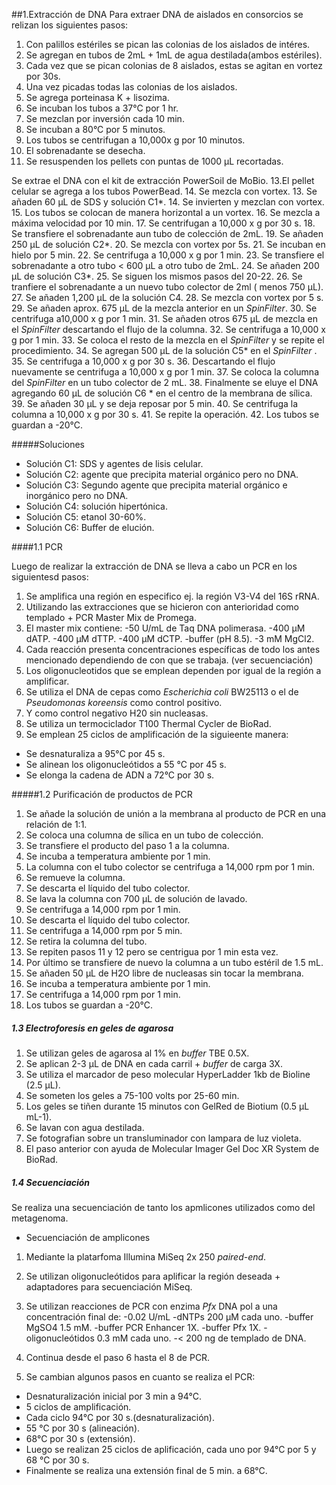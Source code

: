 ##1.Extracción de DNA
Para extraer DNA de aislados en consorcios se relizan los siguientes pasos:

1. Con palillos estériles se pican las colonias de los aislados de intéres.
2. Se agregan en tubos de 2mL + 1mL de agua destilada(ambos estériles).
3. Cada vez que se pican colonias de 8 aislados, estas se agitan en vortez por 30s.
4. Una vez picadas todas las colonias de los aislados.
5. Se agrega porteinasa K + lisozima.
6. Se incuban los tubos a 37°C por 1 hr.
7. Se mezclan por inversión cada 10 min.
8. Se incuban a 80°C por 5 minutos.
9. Los tubos se centrifugan a 10,000x g por 10 minutos.
10. El sobrenadante se desecha.
11. Se resuspenden los pellets con puntas de 1000 μL recortadas.


Se extrae el DNA con el kit de extracción PowerSoil de MoBio.
13.El pellet celular se agrega a los tubos PowerBead.
14. Se mezcla con vortex.
13. Se añaden 60 μL de SDS y solución C1*.
14. Se invierten y mezclan con vortex.
15. Los tubos se colocan de manera horizontal a un vortex.
16. Se mezcla a máxima velocidad por 10 min.
17. Se centrifugan a 10,000 x g por 30 s.
18. Se transfiere el sobrenadante aun tubo de colección de 2mL.
19. Se añaden 250 μL de solución C2*.
20. Se mezcla con vortex por 5s.
21. Se incuban en hielo por 5 min.
22. Se centrifuga a 10,000 x g por 1 min.
23. Se transfiere el sobrenadante a otro tubo < 600 μL a otro tubo de 2mL.
24. Se añaden 200 μL de solución C3*.
25. Se siguen los mismos pasos del 20-22.
26. Se tranfiere el sobrenadante a un nuevo tubo colector de 2ml ( menos 750 μL).
27. Se añaden 1,200 μL de la solución C4.
28. Se mezcla con vortex por 5 s.
29. Se añaden aprox. 675 μL de la mezcla anterior en un _SpinFilter_.
30. Se centrifuga a10,000 x g por 1 min.
31. Se añaden otros 675 μL de mezcla en el _SpinFilter_ descartando el flujo de la columna.
32. Se centrifuga a 10,000 x g por 1 min.
33. Se coloca el resto de la mezcla en el _SpinFilter_ y se repite el procedimiento.
34. Se agregan 500 μL de la solución C5* en el _SpinFilter_ .
35. Se centrifuga a 10,000 x g por 30 s.
36. Descartando el flujo nuevamente se centrifuga a 10,000 x g por 1 min.
37. Se coloca la columna del _SpinFilter_  en un tubo colector de 2 mL.
38. Finalmente se eluye el DNA agregando 60 μL de solución C6 * en el centro de la membrana de sílica.
39. Se añaden 30 μL y se deja reposar por 5 min.
40. Se centrifuga la columna a 10,000 x g por 30 s.
41. Se repite la operación.
42. Los tubos se guardan a -20°C.

#####Soluciones 

* Solución C1: SDS y agentes de lisis celular.
* Solución C2: agente que precipita material orgánico pero no DNA.
* Solución C3: Segundo agente que precipita material orgánico e inorgánico pero no DNA.
* Solución C4: solución hipertónica.
* Solución C5: etanol 30-60%.
* Solución C6: Buffer de elución.

####1.1  PCR

Luego de realizar la extracción de DNA se lleva a cabo un PCR en los siguientesd pasos:

1. Se amplifica una región en especifico ej. la región V3-V4 del 16S rRNA. 
2. Utilizando las extracciones que se hicieron con anterioridad como templado + PCR Master Mix de Promega.
3. El master mix contiene:
-50 U/mL de Taq DNA polimerasa.
-400 μM dATP.
-400 μM dTTP.
-400 μM dCTP.
-buffer (pH 8.5).
-3 mM MgCl2.
4. Cada reacción presenta concentraciones específicas de todo los antes mencionado dependiendo de con que se trabaja. (ver secuenciación)
5. Los oligonucleotidos que se emplean dependen por igual de la región a amplificar.
6. Se utiliza el DNA de cepas como _Escherichia coli_ BW25113 o el de _Pseudomonas koreensis_ como control positivo.
7. Y como control negativo H20 sin nucleasas.
8. Se utiliza un termociclador T100 Thermal Cycler de BioRad.
9. Se emplean 25 ciclos de amplificación de la siguieente manera:
- Se desnaturaliza a 95°C por 45 s.
- Se alinean los oligonucleótidos a 55 °C por 45 s.
- Se elonga la cadena de ADN a 72°C por 30 s.

#####1.2 Purificación de productos de PCR

1. Se añade la solución de unión a la membrana al producto de PCR en una relación de 1:1.
2. Se coloca una columna de sílica en un tubo de colección.
3. Se transfiere el producto del paso 1 a la columna.
4. Se incuba a temperatura ambiente por 1 min.
5. La columna con el tubo colector se centrifuga a 14,000 rpm por 1 min.
6. Se remueve la columna.
7. Se descarta el líquido del tubo colector.
8. Se lava la columna con 700 μL de solución de lavado.
9. Se centrifuga a 14,000 rpm por 1 min.
10. Se descarta el líquido del tubo colector.
11. Se centrifuga a 14,000 rpm por 5 min.
12. Se retira la columna del tubo.
13. Se repiten pasos 11 y 12 pero se centrigua por 1 min esta vez.
14. Por último se transfiere de nuevo la columna a un tubo estéril de 1.5 mL.
15. Se añaden 50 μL de H2O libre de nucleasas sin tocar la membrana.
16. Se incuba a temperatura ambiente por 1 min.
17. Se centrifuga a 14,000 rpm por 1 min.
18. Los tubos se guardan a -20°C.

##### 1.3 Electroforesis en geles de agarosa

1. Se utilizan geles de agarosa al 1% en _buffer_ TBE 0.5X.
2. Se aplican 2-3 μL de DNA en cada carril + _buffer_ de carga 3X.
3. Se utiliza el marcador de peso molecular HyperLadder 1kb de Bioline (2.5 μL).
4. Se someten los geles a 75-100 volts por 25-60 min.
5. Los geles se tiñen durante 15 minutos con GelRed de Biotium (0.5 μL mL-1).
6. Se lavan con agua destilada.
7. Se fotografian sobre un transluminador con lampara de luz violeta.
8. El paso anterior con ayuda de Molecular Imager Gel Doc XR System de BioRad.

##### 1.4 Secuenciación

Se realiza una secuenciación de tanto los apmlicones utilizados como del metagenoma.

* Secuenciación de amplicones
1. Mediante la platarfoma Illumina MiSeq 2x 250 _paired-end_.
2. Se utilizan oligonucleótidos para aplificar la región deseada + adaptadores para secuenciación MiSeq.
3. Se utilizan reacciones de PCR con enzima _Pfx_ DNA pol a una concentración final de:
-0.02 U/mL
-dNTPs 200 μM cada uno.
-buffer MgSO4 1.5 mM.
-buffer PCR Enhancer 1X.
-buffer Pfx 1X.
-oligonucleótidos 0.3 mM cada uno.
-< 200 ng de templado de DNA.

4. Continua desde el paso 6 hasta el 8 de PCR.
5. Se cambian algunos pasos en cuanto se realiza el PCR: 
* Desnaturalización inicial por 3 min a 94°C.
* 5 ciclos de amplificación.
* Cada ciclo 94°C por 30 s.(desnaturalización).
* 55 °C por 30 s (alineación).
* 68°C por 30 s (extensión).
* Luego se realizan 25 ciclos de aplificación, cada uno por 94°C por 5 y 68 °C por 30 s.
* Finalmente se realiza una extensión final de 5 min. a 68°C.

